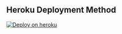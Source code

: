 ## Heroku Deployment Method
[![Deploy on heroku](https://www.herokucdn.com/deploy/button.svg)](https://dashboard.heroku.com/new?button-url=https://github.com/dayanisuru/Ravana-Md-V4&template=https://github.com/daysnisuru/Ravana-Md.git)
